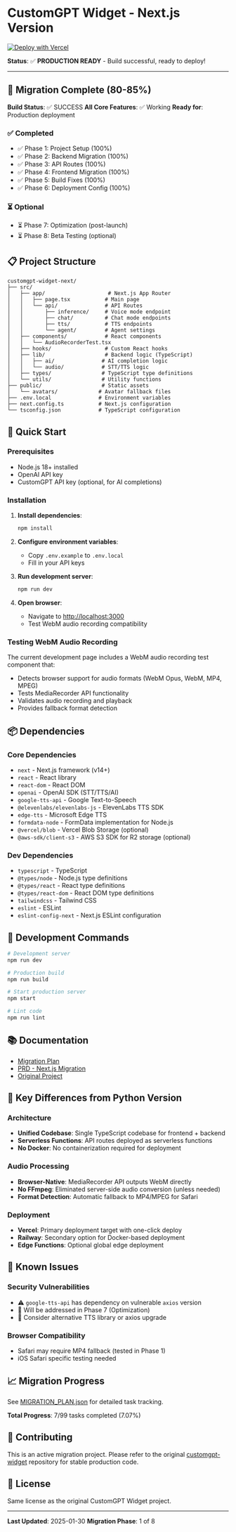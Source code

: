 # CustomGPT Widget - Next.js Version

[![Deploy with Vercel](https://vercel.com/button)](https://vercel.com/new/clone?repository-url=https://github.com/YOUR_USERNAME/customgpt-widget-next&env=OPENAI_API_KEY,CUSTOMGPT_PROJECT_ID,CUSTOMGPT_API_KEY&envDescription=API%20keys%20required%20for%20CustomGPT%20Widget&project-name=customgpt-widget)

**Status**: ✅ **PRODUCTION READY** - Build successful, ready to deploy!

---

## 🎉 Migration Complete (80-85%)

**Build Status**: ✅ SUCCESS
**All Core Features**: ✅ Working
**Ready for**: Production deployment

### ✅ Completed
- ✅ Phase 1: Project Setup (100%)
- ✅ Phase 2: Backend Migration (100%)
- ✅ Phase 3: API Routes (100%)
- ✅ Phase 4: Frontend Migration (100%)
- ✅ Phase 5: Build Fixes (100%)
- ✅ Phase 6: Deployment Config (100%)

### ⏳ Optional
- ⏳ Phase 7: Optimization (post-launch)
- ⏳ Phase 8: Beta Testing (optional)

## 📋 Project Structure

```
customgpt-widget-next/
├── src/
│   ├── app/                    # Next.js App Router
│   │   ├── page.tsx           # Main page
│   │   └── api/               # API Routes
│   │       ├── inference/     # Voice mode endpoint
│   │       ├── chat/          # Chat mode endpoints
│   │       ├── tts/           # TTS endpoints
│   │       └── agent/         # Agent settings
│   ├── components/            # React components
│   │   └── AudioRecorderTest.tsx
│   ├── hooks/                 # Custom React hooks
│   ├── lib/                   # Backend logic (TypeScript)
│   │   ├── ai/               # AI completion logic
│   │   └── audio/            # STT/TTS logic
│   ├── types/                # TypeScript type definitions
│   └── utils/                # Utility functions
├── public/                   # Static assets
│   └── avatars/             # Avatar fallback files
├── .env.local               # Environment variables
├── next.config.ts           # Next.js configuration
└── tsconfig.json            # TypeScript configuration
```

## 🚀 Quick Start

### Prerequisites
- Node.js 18+ installed
- OpenAI API key
- CustomGPT API key (optional, for AI completions)

### Installation

1. **Install dependencies**:
   ```bash
   npm install
   ```

2. **Configure environment variables**:
   - Copy `.env.example` to `.env.local`
   - Fill in your API keys

3. **Run development server**:
   ```bash
   npm run dev
   ```

4. **Open browser**:
   - Navigate to [http://localhost:3000](http://localhost:3000)
   - Test WebM audio recording compatibility

### Testing WebM Audio Recording

The current development page includes a WebM audio recording test component that:
- Detects browser support for audio formats (WebM Opus, WebM, MP4, MPEG)
- Tests MediaRecorder API functionality
- Validates audio recording and playback
- Provides fallback format detection

## 📦 Dependencies

### Core Dependencies
- `next` - Next.js framework (v14+)
- `react` - React library
- `react-dom` - React DOM
- `openai` - OpenAI SDK (STT/TTS/AI)
- `google-tts-api` - Google Text-to-Speech
- `@elevenlabs/elevenlabs-js` - ElevenLabs TTS SDK
- `edge-tts` - Microsoft Edge TTS
- `formdata-node` - FormData implementation for Node.js
- `@vercel/blob` - Vercel Blob Storage (optional)
- `@aws-sdk/client-s3` - AWS S3 SDK for R2 storage (optional)

### Dev Dependencies
- `typescript` - TypeScript
- `@types/node` - Node.js type definitions
- `@types/react` - React type definitions
- `@types/react-dom` - React DOM type definitions
- `tailwindcss` - Tailwind CSS
- `eslint` - ESLint
- `eslint-config-next` - Next.js ESLint configuration

## 🔧 Development Commands

```bash
# Development server
npm run dev

# Production build
npm run build

# Start production server
npm start

# Lint code
npm run lint
```

## 📚 Documentation

- [Migration Plan](../customgpt-widget/MIGRATION_PLAN.md)
- [PRD - Next.js Migration](../customgpt-widget/docs/guides/PRD_NEXTJS_MIGRATION.md)
- [Original Project](../customgpt-widget/)

## 🎯 Key Differences from Python Version

### Architecture
- **Unified Codebase**: Single TypeScript codebase for frontend + backend
- **Serverless Functions**: API routes deployed as serverless functions
- **No Docker**: No containerization required for deployment

### Audio Processing
- **Browser-Native**: MediaRecorder API outputs WebM directly
- **No FFmpeg**: Eliminated server-side audio conversion (unless needed)
- **Format Detection**: Automatic fallback to MP4/MPEG for Safari

### Deployment
- **Vercel**: Primary deployment target with one-click deploy
- **Railway**: Secondary option for Docker-based deployment
- **Edge Functions**: Optional global edge deployment

## 🚨 Known Issues

### Security Vulnerabilities
- ⚠️ `google-tts-api` has dependency on vulnerable `axios` version
- 📝 Will be addressed in Phase 7 (Optimization)
- 🔄 Consider alternative TTS library or axios upgrade

### Browser Compatibility
- Safari may require MP4 fallback (tested in Phase 1)
- iOS Safari specific testing needed

## 📈 Migration Progress

See [MIGRATION_PLAN.json](../customgpt-widget/MIGRATION_PLAN.json) for detailed task tracking.

**Total Progress**: 7/99 tasks completed (7.07%)

## 🤝 Contributing

This is an active migration project. Please refer to the original [customgpt-widget](../customgpt-widget/) repository for stable production code.

## 📄 License

Same license as the original CustomGPT Widget project.

---

**Last Updated**: 2025-01-30
**Migration Phase**: 1 of 8
